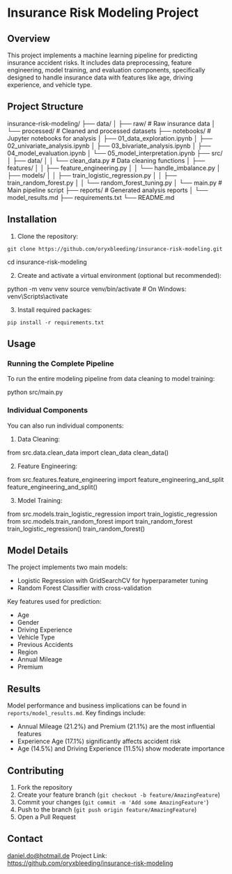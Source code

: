 # Insurance Risk Modeling Project

## Overview
This project implements a machine learning pipeline for predicting insurance accident risks. It includes data preprocessing, feature engineering, model training, and evaluation components, specifically designed to handle insurance data with features like age, driving experience, and vehicle type.

## Project Structure

insurance-risk-modeling/
├── data/
│ ├── raw/ # Raw insurance data
│ └── processed/ # Cleaned and processed datasets
├── notebooks/ # Jupyter notebooks for analysis
│ ├── 01_data_exploration.ipynb
│ ├── 02_univariate_analysis.ipynb
│ ├── 03_bivariate_analysis.ipynb
│ ├── 04_model_evaluation.ipynb
│ └── 05_model_interpretation.ipynb
├── src/
│ ├── data/
│ │ └── clean_data.py # Data cleaning functions
│ ├── features/
│ │ ├── feature_engineering.py
│ │ └── handle_imbalance.py
│ ├── models/
│ │ ├── train_logistic_regression.py
│ │ ├── train_random_forest.py
│ │ └── random_forest_tuning.py
│ └── main.py # Main pipeline script
├── reports/ # Generated analysis reports
│ └── model_results.md
├── requirements.txt
└── README.md


## Installation

1. Clone the repository:
```
git clone https://github.com/oryxbleeding/insurance-risk-modeling.git
```
cd insurance-risk-modeling


2. Create and activate a virtual environment (optional but recommended):

python -m venv venv
source venv/bin/activate # On Windows: venv\Scripts\activate


3. Install required packages:
```
pip install -r requirements.txt
```

## Usage

### Running the Complete Pipeline
To run the entire modeling pipeline from data cleaning to model training:

python src/main.py


### Individual Components
You can also run individual components:

1. Data Cleaning:

from src.data.clean_data import clean_data
clean_data()


2. Feature Engineering:

from src.features.feature_engineering import feature_engineering_and_split
feature_engineering_and_split()


3. Model Training:

from src.models.train_logistic_regression import train_logistic_regression
from src.models.train_random_forest import train_random_forest
train_logistic_regression()
train_random_forest()


## Model Details

The project implements two main models:
- Logistic Regression with GridSearchCV for hyperparameter tuning
- Random Forest Classifier with cross-validation

Key features used for prediction:
- Age
- Gender
- Driving Experience
- Vehicle Type
- Previous Accidents
- Region
- Annual Mileage
- Premium

## Results

Model performance and business implications can be found in `reports/model_results.md`. Key findings include:
- Annual Mileage (21.2%) and Premium (21.1%) are the most influential features
- Experience Age (17.1%) significantly affects accident risk
- Age (14.5%) and Driving Experience (11.5%) show moderate importance

## Contributing

1. Fork the repository
2. Create your feature branch (`git checkout -b feature/AmazingFeature`)
3. Commit your changes (`git commit -m 'Add some AmazingFeature'`)
4. Push to the branch (`git push origin feature/AmazingFeature`)
5. Open a Pull Request

## Contact

daniel.do@hotmail.de
Project Link: https://github.com/oryxbleeding/insurance-risk-modeling